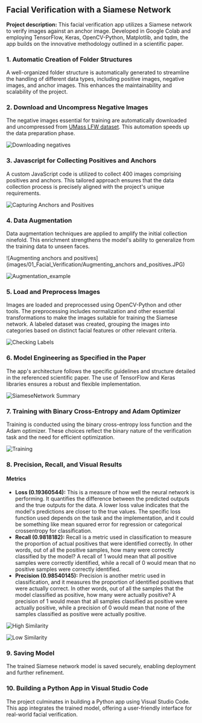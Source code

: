 ## Facial Verification with a Siamese Network

**Project description:** This facial verification app utilizes a Siamese network to verify images against an anchor image. Developed in Google Colab and employing TensorFlow, Keras, OpenCV-Python, Matplotlib, and tqdm, the app builds on the innovative methodology outlined in a scientific paper.

### 1. Automatic Creation of Folder Structures

A well-organized folder structure is automatically generated to streamline the handling of different data types, including positive images, negative images, and anchor images. This enhances the maintainability and scalability of the project.

### 2. Download and Uncompress Negative Images

The negative images essential for training are automatically downloaded and uncompressed from [UMass LFW dataset](http://vis-www.cs.umass.edu/lfw/lfw.tgz). This automation speeds up the data preparation phase.

![Downloading negatives](images/01_Facial_Verification/Downloading_negatives.JPG)

### 3. Javascript for Collecting Positives and Anchors

A custom JavaScript code is utilized to collect 400 images comprising positives and anchors. This tailored approach ensures that the data collection process is precisely aligned with the project's unique requirements.

![Capturing Anchors and Positives](images/01_Facial_Verification/Capturing_Anchors_and_Positives.JPG)

### 4. Data Augmentation

Data augmentation techniques are applied to amplify the initial collection ninefold. This enrichment strengthens the model's ability to generalize from the training data to unseen faces.

![Augmenting anchors and positives](images/01_Facial_Verification/Augmenting_anchors and_positives.JPG)

![Augmentation_example](images/01_Facial_Verification/Augmentation_example.JPG)

### 5. Load and Preprocess Images

Images are loaded and preprocessed using OpenCV-Python and other tools. The preprocessing includes normalization and other essential transformations to make the images suitable for training the Siamese network. A labeled dataset was created, grouping the images into categories based on distinct facial features or other relevant criteria.

![Checking Labels](images/01_Facial_Verification/Checking_Labels.JPG)

### 6. Model Engineering as Specified in the Paper

The app's architecture follows the specific guidelines and structure detailed in the referenced scientific paper. The use of TensorFlow and Keras libraries ensures a robust and flexible implementation.

![SiameseNetwork Summary](images/01_Facial_Verification/SiameseNetwork_Summary.JPG)

### 7. Training with Binary Cross-Entropy and Adam Optimizer

Training is conducted using the binary cross-entropy loss function and the Adam optimizer. These choices reflect the binary nature of the verification task and the need for efficient optimization.

![Training](images/01_Facial_Verification/Training.JPG)

### 8. Precision, Recall, and Visual Results

#### Metrics
- **Loss (0.19360544):** This is a measure of how well the neural network is performing. It quantifies the difference between the predicted outputs and the true outputs for the data. A lower loss value indicates that the model's predictions are closer to the true values. The specific loss function used depends on the task and the implementation, and it could be something like mean squared error for regression or categorical crossentropy for classification.
- **Recall (0.9818182):** Recall is a metric used in classification to measure the proportion of actual positives that were identified correctly. In other words, out of all the positive samples, how many were correctly classified by the model? A recall of 1 would mean that all positive samples were correctly identified, while a recall of 0 would mean that no positive samples were correctly identified.
- **Precision (0.98540145):** Precision is another metric used in classification, and it measures the proportion of identified positives that were actually correct. In other words, out of all the samples that the model classified as positive, how many were actually positive? A precision of 1 would mean that all samples classified as positive were actually positive, while a precision of 0 would mean that none of the samples classified as positive were actually positive.

![High Similarity](images/01_Facial_Verification/High_Similarity.JPG)

![Low Similarity](images/01_Facial_Verification/Low_Similarity.JPG)

### 9. Saving Model

The trained Siamese network model is saved securely, enabling deployment and further refinement.

### 10. Building a Python App in Visual Studio Code

The project culminates in building a Python app using Visual Studio Code. This app integrates the trained model, offering a user-friendly interface for real-world facial verification.
